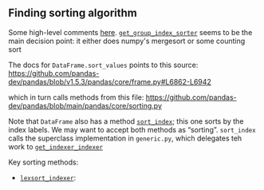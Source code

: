 

## Finding sorting algorithm

Some high-level comments [here](https://stackoverflow.com/questions/44205655/sorting-algorithm-used-by-pandas-sort-values-when-the-kind-parameter-is-not-app).
[`get_group_index_sorter`](https://github.com/sebawild/pandas/blob/main/pandas/core/sorting.py#L630)
seems to be the main decision point: it either does numpy's mergesort or some counting sort

The docs for `DataFrame.sort_values` points to this source:
https://github.com/pandas-dev/pandas/blob/v1.5.3/pandas/core/frame.py#L6862-L6942

which in turn calls methods from this file:
https://github.com/pandas-dev/pandas/blob/main/pandas/core/sorting.py


Note that `DataFrame` also has a method [`sort_index`](https://pandas.pydata.org/pandas-docs/stable/reference/api/pandas.DataFrame.sort_index.html);
this one sorts by the index labels.
We may want to accept both methods as “sorting”.
`sort_index` calls the superclass implementation in `generic.py`, which 
delegates teh work to [`get_indexer_indexer`](https://github.com/pandas-dev/pandas/blob/2e218d10984e9919f0296931d92ea851c6a6faf5/pandas/core/sorting.py#L52)


Key sorting methods:
* [`lexsort_indexer`](https://github.com/pandas-dev/pandas/blob/main/pandas/core/sorting.py#L304):

   
